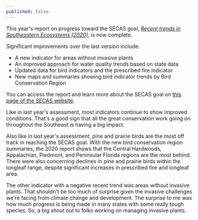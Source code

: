 ```yaml
---
published: false
---
```

This year's report on progress toward the SECAS goal, [_Recent trends in Southeastern Ecosystems (2020)_](http://secassoutheast.org/pdf/SECAS-goal-report-2020.pdf), is now complete. 

Significant improvements over the last version include:
- A new indicator for areas without invasive plants
- An improved approach for water quality trends based on state data
- Updated data for bird indicators and the prescribed fire indicator
- New maps and summaries showing bird indicator trends by Bird Conservation Region

You can access the report and learn more about the SECAS goal on [this page of the SECAS website](http://secassoutheast.org/our-goal). 

Like in last year's assessment, most indicators continue to show improved conditions. That's a good sign that all the great conservation work going on throughout the Southeast is having a big impact.

Also like in last year's assessment, pine and prairie birds are the most off track in reaching the SECAS goal. With the new bird conservation region summaries, the 2020 report shows that the Central Hardwoods, Appalachian, Piedmont, and Peninsular Florida regions are the most behind. There were also concerning declines in pine and prairie birds within the longleaf range, despite significant increases in prescribed fire and longleaf area.

The other indicator with a negative recent trend was areas without invasive plants. That shouldn't be too much of surprise given the invasive challenges we're facing from climate change and development. The surprise to me was how much progress is being made in many states with some really tough species. So, a big shout out to folks working on managing invasive plants.